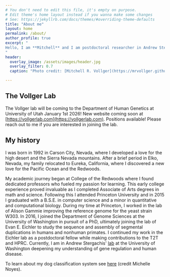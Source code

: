 ```yaml
---
# You don't need to edit this file, it's empty on purpose.
# Edit theme's home layout instead if you wanna make some changes
# See: https://jekyllrb.com/docs/themes/#overriding-theme-defaults
title: "About me"
layout: home
permalink: /about/
author_profile: true
excerpt: "
Hello, I am **Mitchell** and I am postdoctoral researcher in Andrew Stergachis' [lab](https://stergachislab.org/) at the University of Washington. 
"
header:
  overlay_image: /assets/images/header.jpg
  overlay_filter: 0.7
  caption: "Photo credit: [Mitchell R. Vollger](https://mrvollger.github.io/)"

---
```


## The Vollger Lab

The Vollger lab will be coming to the Department of Human Genetics at University of Utah January 1st 2026! New website coming soon at [https://vollgerlab.com](https://vollgerlab.com). Positions available! Please reach out to me if you are interested in joining the lab.

## My history

I was born in 1992 in Carson City, Nevada, where I developed a love for the high desert and the Sierra Nevada mountains. After a brief period in Elko, Nevada, my family relocated to Eureka, California, where I discovered a new love for the Pacific Ocean and the Redwoods.

My academic journey began at College of the Redwoods where I found dedicated professors who fueled my passion for learning. This early college experience proved invaluable as I completed Associate of Arts degrees in math and science. Following this I attended Princeton University and in 2015 I graduated with a B.S.E. in computer science and a minor in quantitative and computational biology. During my time at Princeton, I worked in the lab of Alison Gammie improving the reference genome for the yeast strain W303. In 2016, I joined the Department of Genome Sciences at the University of Washington in pursuit of a PhD, ultimately joining the lab of Evan E. Eichler to study the sequence and assembly of segmental duplications in humans and nonhuman primates. I continued my work in the Eichler lab as a postdoctoral fellow while making contributions to the T2T and HPRC. Currently, I am in Andrew Stergachis' [lab](https://stergachislab.org/) at the University of Washington deepening my understanding of gene regulation and human disease.

To learn about my dog classification system see [here](https://raw.githubusercontent.com/mrvollger/mrvollger.github.io/master/assets/images/DogClassifier.png) (credit Michelle Noyes).
